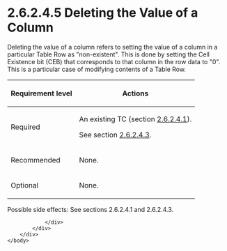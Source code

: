 <html dir="LTR" xmlns:mshelp="http://msdn.microsoft.com/mshelp" xmlns:ddue="http://ddue.schemas.microsoft.com/authoring/2003/5" xmlns:xlink="http://www.w3.org/1999/xlink" xmlns:tool="http://www.microsoft.com/tooltip">
    <head>
        <meta http-equiv="Content-Type" content="text/html; CHARSET=utf-8"></meta>
        <meta name="save" content="history"></meta>
        <title>2.6.2.4.5 Deleting the Value of a Column</title>
        <xml>
            <mshelp:toctitle title="2.6.2.4.5 Deleting the Value of a Column"></mshelp:toctitle>
            <mshelp:rltitle title="[MS-PST]: Deleting the Value of a Column"></mshelp:rltitle>
            <mshelp:keyword index="A" term="332d9862-9d0c-413e-9222-e3c553c81833"></mshelp:keyword>
            <mshelp:attr name="DCSext.ContentType" value="open specification"></mshelp:attr>
            <mshelp:attr name="AssetID" value="332d9862-9d0c-413e-9222-e3c553c81833"></mshelp:attr>
            <mshelp:attr name="TopicType" value="kbRef"></mshelp:attr>
            <mshelp:attr name="DCSext.Title" value="[MS-PST]: Deleting the Value of a Column" />
        </xml>
    </head>
    <body>
        <div id="header">
            <h1 class="heading">2.6.2.4.5 Deleting the Value of a Column</h1>
        </div>
        <div id="mainSection">
            <div id="mainBody">
                <div id="allHistory" class="saveHistory"></div>
                <div id="sectionSection0" class="section" name="collapseableSection">
                    

<p>Deleting the value of a column refers to setting the value
of a column in a particular Table Row as &quot;non-existent&quot;. This is done
by setting the Cell Existence bit (CEB) that corresponds to that column in the
row data to &quot;0&quot;. This is a particular case of modifying contents of a
Table Row.</p>

<table>
 <thead>
  <tr>
   <th>
   <p>Requirement level</p>
   </th>
   <th>
   <p>Actions</p>
   </th>
  </tr>
 </thead>
 <tr>
  <td>
  <p>Required</p>
  </td>
  <td>
  <p>An existing TC (section <a href="a3cafcd6-454a-46b4-a122-ebbda9ae56fb.htm">2.6.2.4.1</a>).</p>
  <p>See section <a href="c3de6cd5-8bf4-415d-b854-2c1bc6c36488.htm">2.6.2.4.3</a>.</p>
  </td>
 </tr>
 <tr>
  <td>
  <p>Recommended</p>
  </td>
  <td>
  <p>None.</p>
  </td>
 </tr>
 <tr>
  <td>
  <p>Optional</p>
  </td>
  <td>
  <p>None.</p>
  </td>
 </tr>
</table>

<p>Possible side effects: See sections 2.6.2.4.1 and 2.6.2.4.3.</p>


                </div>
            </div>
        </div>
    </body>
</html>